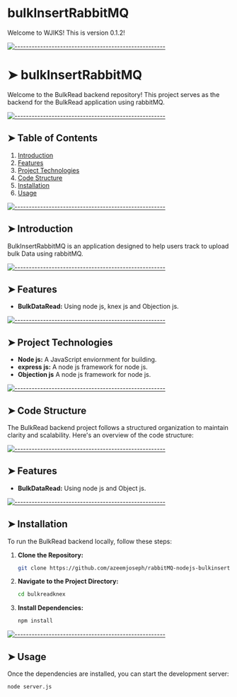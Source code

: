 # bulkInsertRabbitMQ

<!-- ⚠️ This README has been generated from the file(s) "blueprint.md" ⚠️-->

Welcome to WJIKS! This is version 0.1.2!

[![-----------------------------------------------------](https://raw.githubusercontent.com/andreasbm/readme/master/assets/lines/colored.png)](#BulkRead-backend)

# ➤ bulkInsertRabbitMQ

Welcome to the BulkRead backend repository! This project serves as the backend for the BulkRead application using rabbitMQ.

[![-----------------------------------------------------](https://raw.githubusercontent.com/andreasbm/readme/master/assets/lines/colored.png)](#table-of-contents)

## ➤ Table of Contents

1. [Introduction](#introduction)
2. [Features](#features)
3. [Project Technologies](#project-technologies)
4. [Code Structure](#code-structure)
5. [Installation](#installation)
6. [Usage](#usage)

[![-----------------------------------------------------](https://raw.githubusercontent.com/andreasbm/readme/master/assets/lines/colored.png)](#introduction)

## ➤ Introduction

BulkInsertRabbitMQ is an application designed to help users track to upload bulk Data using rabbitMQ.

[![-----------------------------------------------------](https://raw.githubusercontent.com/andreasbm/readme/master/assets/lines/colored.png)](#features)

## ➤ Features

- **BulkDataRead:** Using node js, knex js and Objection js.

[![-----------------------------------------------------](https://raw.githubusercontent.com/andreasbm/readme/master/assets/lines/colored.png)](#project-technologies)

## ➤ Project Technologies

- **Node js:** A JavaScript enviornment for building.
- **express js:** A node js framework for node js.
- **Objection js** A node js framework for node js.

[![-----------------------------------------------------](https://raw.githubusercontent.com/andreasbm/readme/master/assets/lines/colored.png)](#code-structure)

## ➤ Code Structure

The BulkRead backend project follows a structured organization to maintain clarity and scalability. Here's an overview of the code structure:

[![-----------------------------------------------------](https://raw.githubusercontent.com/andreasbm/readme/master/assets/lines/colored.png)](#features)

## ➤ Features

- **BulkDataRead:** Using node js and Object js.

[![-----------------------------------------------------](https://raw.githubusercontent.com/andreasbm/readme/master/assets/lines/colored.png)](#installation)

## ➤ Installation

To run the BulkRead backend locally, follow these steps:

1. **Clone the Repository:**

   ```bash
   git clone https://github.com/azeemjoseph/rabbitMQ-nodejs-bulkinsert.git
   ```

2. **Navigate to the Project Directory:**

   ```bash
   cd bulkreadknex
   ```

3. **Install Dependencies:**
   ```bash
   npm install
   ```

[![-----------------------------------------------------](https://raw.githubusercontent.com/andreasbm/readme/master/assets/lines/colored.png)](#usage)

## ➤ Usage

Once the dependencies are installed, you can start the development server:

```bash
node server.js
```
